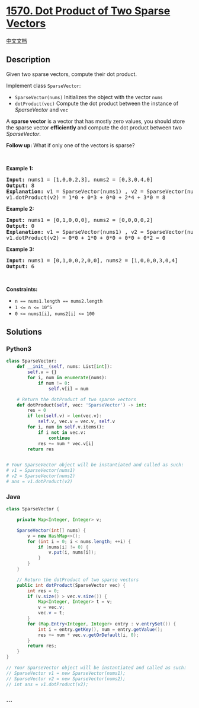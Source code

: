 # [1570. Dot Product of Two Sparse Vectors](https://leetcode.com/problems/dot-product-of-two-sparse-vectors)

[中文文档](/solution/1500-1599/1570.Dot%20Product%20of%20Two%20Sparse%20Vectors/README.md)

## Description

<p>Given two sparse vectors, compute their dot product.</p>

<p>Implement class <code>SparseVector</code>:</p>

<ul data-indent="0" data-stringify-type="unordered-list">
	<li><code>SparseVector(nums)</code>&nbsp;Initializes the object with the vector <code>nums</code></li>
	<li><code>dotProduct(vec)</code>&nbsp;Compute the dot product between the instance of <em>SparseVector</em> and <code>vec</code></li>
</ul>

<p>A <strong>sparse vector</strong> is a vector that has mostly zero values, you should store the sparse vector&nbsp;<strong>efficiently </strong>and compute the dot product between two <em>SparseVector</em>.</p>

<p><strong>Follow up:&nbsp;</strong>What if only one of the vectors is sparse?</p>

<p>&nbsp;</p>
<p><strong class="example">Example 1:</strong></p>

<pre>
<strong>Input:</strong> nums1 = [1,0,0,2,3], nums2 = [0,3,0,4,0]
<strong>Output:</strong> 8
<strong>Explanation:</strong> v1 = SparseVector(nums1) , v2 = SparseVector(nums2)
v1.dotProduct(v2) = 1*0 + 0*3 + 0*0 + 2*4 + 3*0 = 8
</pre>

<p><strong class="example">Example 2:</strong></p>

<pre>
<strong>Input:</strong> nums1 = [0,1,0,0,0], nums2 = [0,0,0,0,2]
<strong>Output:</strong> 0
<strong>Explanation:</strong> v1 = SparseVector(nums1) , v2 = SparseVector(nums2)
v1.dotProduct(v2) = 0*0 + 1*0 + 0*0 + 0*0 + 0*2 = 0
</pre>

<p><strong class="example">Example 3:</strong></p>

<pre>
<strong>Input:</strong> nums1 = [0,1,0,0,2,0,0], nums2 = [1,0,0,0,3,0,4]
<strong>Output:</strong> 6
</pre>

<p>&nbsp;</p>
<p><strong>Constraints:</strong></p>

<ul>
	<li><code>n == nums1.length == nums2.length</code></li>
	<li><code>1 &lt;= n &lt;= 10^5</code></li>
	<li><code>0 &lt;= nums1[i], nums2[i]&nbsp;&lt;= 100</code></li>
</ul>

## Solutions

<!-- tabs:start -->

### **Python3**

```python
class SparseVector:
    def __init__(self, nums: List[int]):
        self.v = {}
        for i, num in enumerate(nums):
            if num != 0:
                self.v[i] = num

    # Return the dotProduct of two sparse vectors
    def dotProduct(self, vec: 'SparseVector') -> int:
        res = 0
        if len(self.v) > len(vec.v):
            self.v, vec.v = vec.v, self.v
        for i, num in self.v.items():
            if i not in vec.v:
                continue
            res += num * vec.v[i]
        return res


# Your SparseVector object will be instantiated and called as such:
# v1 = SparseVector(nums1)
# v2 = SparseVector(nums2)
# ans = v1.dotProduct(v2)
```

### **Java**

```java
class SparseVector {

    private Map<Integer, Integer> v;

    SparseVector(int[] nums) {
        v = new HashMap<>();
        for (int i = 0; i < nums.length; ++i) {
            if (nums[i] != 0) {
                v.put(i, nums[i]);
            }
        }
    }

    // Return the dotProduct of two sparse vectors
    public int dotProduct(SparseVector vec) {
        int res = 0;
        if (v.size() > vec.v.size()) {
            Map<Integer, Integer> t = v;
            v = vec.v;
            vec.v = t;
        }
        for (Map.Entry<Integer, Integer> entry : v.entrySet()) {
            int i = entry.getKey(), num = entry.getValue();
            res += num * vec.v.getOrDefault(i, 0);
        }
        return res;
    }
}

// Your SparseVector object will be instantiated and called as such:
// SparseVector v1 = new SparseVector(nums1);
// SparseVector v2 = new SparseVector(nums2);
// int ans = v1.dotProduct(v2);
```

### **...**

```

```

<!-- tabs:end -->
